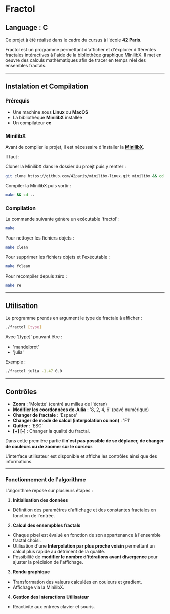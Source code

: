 # Fractol

## Language : C

Ce projet à été réalisé dans le cadre du cursus à l'école **42 Paris**.

Fractol est un programme permettant d'afficher et d'éxplorer différentes fractales intéractives à l'aide de la bibliothèqe graphique MinilibX. Il met en oeuvre des calculs mathématiques afin de tracer en temps réel des ensembles fractals.

---

## Instalation et Compilation

### Prérequis

- Une machine sous **Linux** ou **MacOS**
- La bibliothèque **MinilibX** installée
- Un compilateur **cc**

### MinilibX

Avant de compiler le projet, il est nécessaire d'installer la **[MinilibX](https://github.com/42paris/minilibx-linux.git)**.

Il faut :

Cloner la MinilibX dans le dossier du proejt puis y rentrer :

```sh
git clone https://github.com/42paris/minilibx-linux.git minilibx && cd minilibx
``` 

Compiler la MinilibX puis sortir :

```sh
make && cd ..
```

### Compilation

La commande suivante génère un exécutable 'fractol':

```sh
make
```

Pour nettoyer les fichiers objets :

```sh
make clean
```

Pour supprimer les fichiers objets et l'exécutable :

```sh
make fclean
```

Pour recompiler depuis zéro :

```sh
make re
```

---

## Utilisation

Le programme prends en argument le type de fractale à afficher :

```sh
./fractol [type]
```

Avec '[type]' pouvant être :

- 'mandelbrot'
- 'julia' <x> <y>

Exemple :

```sh
./fractol julia -1.47 0.0
```

---

## Contrôles

- **Zoom** : 'Molette' (centré au milieu de l'écran)
- **Modifier les coordonnées de Julia** : '8, 2, 4, 6' (pavé numérique)
- **Changer de fractale** : 'Espace'
- **Changer de mode de calcul (interpolation ou non)** : 'F1'
- **Quitter** : 'ESC'
- **[+] [-]** : Changer la qualité du fractal.

Dans cette première partie **il n'est pas possible de se déplacer, de changer de couleurs ou de zoomer sur le curseur**.

L'interface utilisateur est disponible et affiche les contrôles ainsi que des informations.

---

### Fonctionnement de l'algorithme

L'algorithme repose sur plusieurs étapes :

1. **Initialisation des données**

  - Définition des paramètres d'affichage et des constantes fractales en fonction de l'entrée.

2. **Calcul des ensempbles fractals**

  - Chaque pixel est évalué en fonction de son appartenance à l'ensemble fractal choisi.
  - Utilisation d'une **Interpolation par plus proche voisin** permettant un calcul plus rapide au détriment de la qualité.
  - Possibilité de **modifier le nombre d'itérations avant divergence** pour ajuster la précision de l'affichage.

3. **Rendu graphique**

  - Transformation des valeurs calculées en couleurs et gradient.
  - Affichage via la MinilibX.

4. **Gestion des interactions Utilisateur**

  - Réactivité aux entrées clavier et souris.
